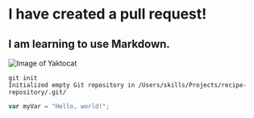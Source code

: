 # I have created a pull request!
## I am learning to use Markdown.
![Image of Yaktocat](https://octodex.github.com/images/yaktocat.png)
```
git init
Initialized empty Git repository in /Users/skills/Projects/recipe-repository/.git/
```
```javascript
var myVar = "Hello, world!";
```
